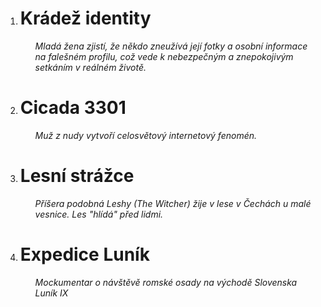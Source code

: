  <ol>
	 <li><h1>Krádež identity</h1>
		<ul>
			<i>Mladá žena zjistí, že někdo zneužívá její fotky a osobní informace na falešném profilu, což vede k nebezpečným a znepokojivým setkáním v reálném životě.</i>
		</ul>
	<li><h1>Cicada 3301</h1>
		<ul>
			<i>Muž z nudy vytvoří celosvětový internetový fenomén.</i>
		</ul>
	<li><h1>Lesní strážce</h1>
		<ul>
			<i>Příšera podobná Leshy (The Witcher) žije v lese v Čechách u malé vesnice. Les "hlídá" před lidmi.</i>
		</ul>
	<li><h1>Expedice Luník</h1>
		<ul>
			<i>Mockumentar o návštěvě romské osady na východě Slovenska Luník IX</i>
		</ul>
</ol>
